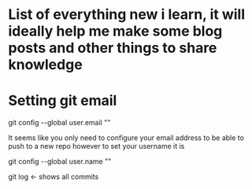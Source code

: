 # List of everything new i learn, it will ideally help me make some blog posts and other things to share knowledge


# Setting git email
git config --global user.email "<email>"

It seems like you only need to configure your email address to be able to push to a new repo however to set your username it is

git config --global user.name "<name>"

git log <- shows all commits 
